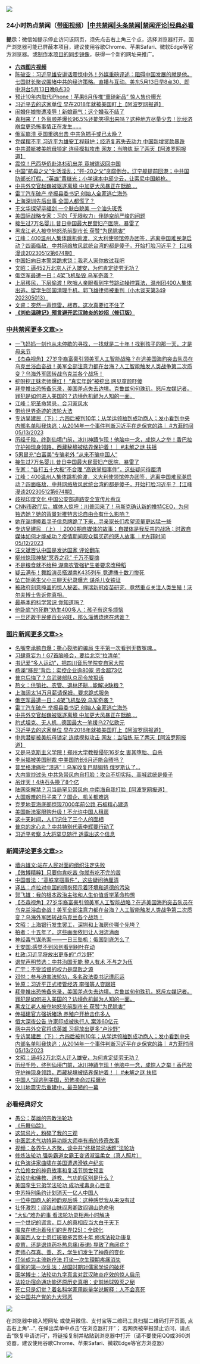 ![](https://raw.githubusercontent.com/jsvpn/jsproxy/dev/64photo/fqnews-qr.jpg)

<div id="tt">
<h3>24小时热点禁闻（<a href="https://aaa.v2dns.tk/?QAjUl=BgRp5UNKRn&T5Vk=fPVH&Q59Ab=WxGE" target="_blank">带图视频</a>）|<a href="#%E4%B8%AD%E5%85%B1%E7%A6%81%E9%97%BB%E6%9B%B4%E5%A4%9A%E6%96%87%E7%AB%A0">中共禁闻</a>|<a href="#%E5%9B%BE%E7%89%87%E6%96%B0%E9%97%BB%E6%9B%B4%E5%A4%9A%E6%96%87%E7%AB%A0">头条禁闻</a>|<a href="#%E6%96%B0%E9%97%BB%E8%AF%84%E8%AE%BA%E6%9B%B4%E5%A4%9A%E6%96%87%E7%AB%A0">禁闻评论|<a href="#%E5%BF%85%E7%9C%8B%E7%BB%8F%E5%85%B8%E5%A5%BD%E6%96%87">经典必看</a></h3>
<div><b>提示：</b>微信如提示停止访问该网页，须先点击右上角三个点，选择浏览器打开。国产浏览器可能已屏蔽本项目，建议使用谷歌Chrome、苹果Safari、微软Edge等官方浏览器。或<a href="%E5%88%B6%E4%BD%9Cgit%E7%A6%81%E9%97%BB%E9%95%9C%E5%83%8F.md">制作本项目的同步镜像</a>，获得一个新的网址来推广。</div>
<ul>
<li><b><a href="http://d2.v2rss.gq/64.mp4" target="_blank">六四图片视频</a></b></li>
<li><a href="/sohnews/20230513/1883858.md">陈破空：习近平雄安讲话震惊中外！外媒重磅评述：阻碍中国发展的就是他。七国财长聚议围堵中共的经济策略。直播与互动。美东5月13日早8点30、即中港台5月13日晚8点30</a></li>
<li><a href="/cnnews/20230513/1883812.md">预计10年内取代iPhone！苹果6月传推“重磅新品” 惊人售价曝光</a></li>
<li><a href="/topimagenews/20230513/1883837.md">习近平去的这家单位 早在2018年就被美国盯上【阿波罗网报道】</a></li>
<li><a href="/cnnews/20230513/1883810.md">闹婚伴娘惨遭凌辱！新娘霸气：这个婚我不结了</a></li>
<li><a href="/sohnews/20230513/1883860.md">真相来了！外贸顺差爆长96.5%还能笑得出来吗？这种地方尽量少去！比经济崩盘更恐怖事情正在发生……</a></li>
<li><a href="/baitai/20230513/1883874.md">俄军崩溃 英国重磅出击 中共急插手或已太晚？</a></li>
<li><a href="/cnnews/20230513/1883871.md">党媒摆不平 习近平为雄安工程辩护；经济复苏失去动力 中国新增贷款暴跌</a></li>
<li><a href="/topimagenews/20230513/1883817.md">中共潜艇被美航母锁定 连续模拟攻击 网友：当陪练 玩了两天【阿波罗网报道】</a></li>
<li><a href="/cnnews/20230514/1883936.md">震惊！巴西华侨赴洛杉矶出差 竟被遣返回中国</a></li>
<li><a href="/sohnews/20230513/1883884.md">中国“航母之父”生活淫乱；“歼-20之父”贪腐倒台，辽宁舰提前回港；中共国防部长打假，“英雄”黄继光；小学课本中邱少云，让索尼中国躺枪。</a></li>
<li><a href="/topimagenews/20230514/1883945.md">中共外交官赵巍被驱逐离境 中加更大风暴正在酝酿....</a></li>
<li><a href="/topimagenews/20230514/1883946.md">雷丁汽车破产 举报县委书记 创始人全家逃亡海外</a></li>
<li><a href="/baitai/20230514/1883951.md">上海深圳先后出事 全国人都慌了？</a></li>
<li><a href="/yule/20230513/1883806.md">于文华探望毕福剑 一个肤白貌美 一个油头斑秃</a></li>
<li><a href="/baitai/20230513/1883786.md">美国际战略专家：习的「无限权力」伴随空前严峻的问题</a></li>
<li><a href="/cbnews/20230513/1883829.md">接生过7万名婴儿 昔日中国最大民营妇产医院，暴雷了</a></li>
<li><a href="/comments/20230514/1883949.md">黑龙江老人被夺地怒杀前副市长 获赞“为民除害”</a></li>
<li><a href="/cbnews/20230513/1883795.md">江峰：400温州人集体跳机偷渡，义大利使领馆停办团签，逃离中国难民潮启动？四面临敌，中共网络放风武统台湾的都是傻子，开始打脸习近平？【江峰漫谈20230512第674期】</a></li>
<li><a href="/worldnews/20230514/1883935.md">中国妇向日本警哭跪求饶：我老人家你放过我吧</a></li>
<li><a href="/comments/20230513/1883885.md">文昭：逼452万北京人迁入雄安，为何肯定徒劳无功？</a></li>
<li><a href="/topimagenews/20230514/1883947.md">俄空军最遭一日：4架飞机坠毁 乌军奇袭？</a></li>
<li><a href="/sohnews/20230513/1883896.md">上层移民，下层偷渡！吹哨人亲眼看到字节跳动操控算法，温州团400人集体出逃，留学生回国清理手机，郭飞雄律师被重判（小木谈天第349 202305013）</a></li>
<li><a href="/sohnews/20230513/1883853.md">文睿：突然一声惊雷，楼市，这次真要扛不住了</a></li>
<li><b><a href="/comments/20200207/1272816.md" target="_blank">《刘伯温碑记》预言避开武汉肺炎的妙招（修订版）</a></b></li>
</ul>
</div>

<div class="catlist">
<h3><a href="/cbnews/" target="_blank">中共禁闻</a><span><a href="/cbnews/" target="_blank" rel="nofollow">更多文章>></a></span></h3>
<ul>
<li><a href="/cbnews/20230514/1884065.md" target="_blank">一飞妈妈一刻也从未停歇的寻找，一找就是二十年！找到孩子的那一天，才是母亲节</a></li>
<li><a href="/comments/20230514/1884022.md" target="_blank">【杰森视角】27岁华裔富豪引领美军人工智能战略？在逃美国海豹突击队员在乌克兰浴血奋战！美军全部注意力都在台海？人工智能触发人类战争第二次质变？乌海外军团转战乌克兰各个战场！</a></li>
<li><a href="/cbnews/20230514/1883991.md" target="_blank">挖呀挖正妹老师爆红！ “真实年龄”被挖出 网见童颜吓傻</a></li>
<li><a href="/comments/20230514/1883965.md" target="_blank">拜登推出恐怖备忘录，美国差点失去边境。克鲁兹句句珠玑，怒斥左媒记者。罪犯是如何进入美国的？边境危机鲜为人知的一面。</a></li>
<li><a href="/cbnews/20230514/1883950.md" target="_blank">江峰：犯革命禁忌，合习家风水</a></li>
<li><a href="/cbnews/20230513/1883898.md" target="_blank">带给世界奇迹的法轮大法</a></li>
<li><a href="/comments/20230513/1883886.md" target="_blank">专访吴建民（下）：六四后被判10年；从学运领袖到成功商人；发小看到中央内部名单叫我快逃；从2014年一个事件判断习近平在走保党的路｜ #方菲时间 05/13/2023</a></li>
<li><a href="/comments/20230513/1883870.md" target="_blank">历经千险，终到仙境门前，冰川神蹟乍现！他脑中一念，成惊人之举！香巴拉守护神现身领路，西藏秘境被结界保护着！｜ #未解之谜 扶摇</a></li>
<li><a href="/cbnews/20230513/1883830.md" target="_blank">5男冒充“白富美”专骗老外 ”从来不骗中国人“</a></li>
<li><a href="/cbnews/20230513/1883829.md" target="_blank">接生过7万名婴儿 昔日中国最大民营妇产医院，暴雷了</a></li>
<li><a href="/cbnews/20230513/1883799.md" target="_blank">专家：“各打五十大板&#8221;不合理 “高铁掌掴事件”，这些疑问待厘清</a></li>
<li><a href="/cbnews/20230513/1883795.md" target="_blank">江峰：400温州人集体跳机偷渡，义大利使领馆停办团签，逃离中国难民潮启动？四面临敌，中共网络放风武统台湾的都是傻子，开始打脸习近平？【江峰漫谈20230512第674期】</a></li>
<li><a href="/cbnews/20230513/1883762.md" target="_blank">歧视印度文化 中国公安部道路安全宣传片惹议</a></li>
<li><a href="/comments/20230513/1883729.md" target="_blank">CNN市政厅后，媒体人惊呼：川普回来了！马斯克确认新的推特CEO，为何独选她？她的背景对推特言论自由会有什么影响？</a></li>
<li><a href="/cbnews/20230513/1883710.md" target="_blank">她在淄博捧着寻子信息牌跪了下来，寻亲家长们希望流量更凶猛一些</a></li>
<li><a href="/comments/20230513/1883673.md" target="_blank">专访吴建民 （上）｜2000期自媒体的故事：自媒体是我反共的战场；时政自媒体如何才能成功？疫情期间观众帮买药的感人故事 ｜#方菲时间 05/12/2023</a></li>
<li><a href="/cbnews/20230513/1883613.md" target="_blank">汪文斌否认中国是发达国家 评论翻车</a></li>
<li><a href="/cbnews/20230513/1883588.md" target="_blank">柳州惊现神秘“冥界之花” 千万不要摘</a></li>
<li><a href="/cbnews/20230512/1883528.md" target="_blank">不是粮食就不给种 湖南农管强铲生姜要求改种稻</a></li>
<li><a href="/cbnews/20230512/1883461.md" target="_blank">疑云满布！舞蹈演员搭湖南K435列车 竟遭捅十数刀惨死</a></li>
<li><a href="/cbnews/20230512/1883442.md" target="_blank">坠亡姐弟生父小三聊天纪录曝光 谋杀儿女铁证</a></li>
<li><a href="/comments/20230512/1883433.md" target="_blank">被政府刻意掩盖的惊人秘密。辉瑞新冠疫苗研究，竟然重点关注人类生殖！沃尔夫博士告诉你真相。</a></li>
<li><a href="/comments/20230512/1883431.md" target="_blank">最基本的科学常识 你知道吗？</a></li>
<li><a href="/cbnews/20230512/1883356.md" target="_blank">他卧底“约死群”劝生400多人：孩子有这多烦恼</a></li>
<li><a href="/cbnews/20230512/1883355.md" target="_blank">一旦还政于民便百业兴旺，那么淄博烧烤在烤谁？</a></li>

</ul>
</div>
<div class="catlist">
<h3><a href="/topimagenews/" target="_blank">图片新闻</a><span><a href="/topimagenews/" target="_blank" rel="nofollow">更多文章>></a></span></h3>
<ul>
<li><a href="/topimagenews/20230514/1884061.md" target="_blank">名嘴李承鹏自爆：撕心裂肺的骗局 生平第一次看到无数冤魂…</a></li>
<li><a href="/topimagenews/20230514/1884049.md" target="_blank">习肆意妄为！G7首脑峰会，要给北京“拉清单”</a></li>
<li><a href="/topimagenews/20230514/1884035.md" target="_blank">书记爱“多人运动”，把四川音乐学院变自家大院</a></li>
<li><a href="/topimagenews/20230514/1884034.md" target="_blank">杨澜“移民”背后：实控企业逾80家 资金超73亿</a></li>
<li><a href="/topimagenews/20230514/1884026.md" target="_blank">普京后悔了？乌武装部队总司令放狠话</a></li>
<li><a href="/topimagenews/20230514/1883958.md" target="_blank">热文：供销社、农管、退林还耕…能解决缺粮？</a></li>
<li><a href="/topimagenews/20230514/1883953.md" target="_blank">上海阔太14万月薪请保姆，要求跪式服务</a></li>
<li><a href="/topimagenews/20230514/1883947.md" target="_blank">俄空军最遭一日：4架飞机坠毁 乌军奇袭？</a></li>
<li><a href="/topimagenews/20230514/1883946.md" target="_blank">雷丁汽车破产 举报县委书记 创始人全家逃亡海外</a></li>
<li><a href="/topimagenews/20230514/1883945.md" target="_blank">中共外交官赵巍被驱逐离境 中加更大风暴正在酝酿&#8230;.</a></li>
<li><a href="/topimagenews/20230514/1883934.md" target="_blank">豹式坦克、无人机…德国最大一笔援乌27亿欧元</a></li>
<li><a href="/topimagenews/20230513/1883837.md" target="_blank">习近平去的这家单位 早在2018年就被美国盯上【阿波罗网报道】</a></li>
<li><a href="/topimagenews/20230513/1883817.md" target="_blank">中共潜艇被美航母锁定 连续模拟攻击 网友：当陪练 玩了两天【阿波罗网报道】</a></li>
<li><a href="/topimagenews/20230513/1883809.md" target="_blank">又是马克斯主义学院！郑州大学教授侵犯16岁女 害其堕胎、自杀</a></li>
<li><a href="/topimagenews/20230513/1883779.md" target="_blank">李尚福被美国制裁 中美国防长6月还能会晤吗？</a></li>
<li><a href="/topimagenews/20230513/1883761.md" target="_blank">普里格津痛批“溃逃”！乌军收复巴赫姆特 俄罗斯认了…</a></li>
<li><a href="/topimagenews/20230513/1883740.md" target="_blank">大内宣炒过头 中共急带风向自打脸：攻台不切实际、高喊武统是傻子</a></li>
<li><a href="/topimagenews/20230513/1883739.md" target="_blank">吊炸天！4块石头换了8个亿</a></li>
<li><a href="/topimagenews/20230513/1883703.md" target="_blank">陆网突解禁？习当局罕见带风向 中南海自我打脸【阿波罗网报道】</a></li>
<li><a href="/topimagenews/20230513/1883669.md" target="_blank">大国艰难的日子来了？国企、机关都难逃</a></li>
<li><a href="/topimagenews/20230513/1883664.md" target="_blank">克罗地亚海底部惊现7000年前公路 石板精心建造</a></li>
<li><a href="/topimagenews/20230513/1883655.md" target="_blank">美国新法案限购升级！不允许中国人租房</a></li>
<li><a href="/topimagenews/20230513/1883587.md" target="_blank">这十天时间，人们记住了三个人的面相</a></li>
<li><a href="/topimagenews/20230513/1883586.md" target="_blank">普京的定心丸？中共特别代表李辉要行动了</a></li>
<li><a href="/topimagenews/20230513/1883585.md" target="_blank">习近平考察 3大将罕见随行 透露出这个信息</a></li>

</ul>
</div>
<div class="catlist">
<h3><a href="/comments/" target="_blank">新闻评论</a><span><a href="/comments/" target="_blank" rel="nofollow">更多文章>></a></span></h3>
<ul>
<li><a href="/comments/20230514/1884051.md" target="_blank">墙内雄文:站在人民对面的组织注定失败</a></li>
<li><a href="/comments/20230514/1884042.md" target="_blank">【微博精粹】只要你肯吃苦 你就有吃不完的苦</a></li>
<li><a href="/comments/20230514/1884041.md" target="_blank">中国普法：“高铁掌掴事件”，这些疑问待厘清</a></li>
<li><a href="/comments/20230514/1884040.md" target="_blank">译丛：卢拉对中国的拥抱预示着环境和道德的污染</a></li>
<li><a href="/comments/20230514/1884039.md" target="_blank">郭飞雄：我的根本政治主张和人生价值哲学革命构想</a></li>
<li><a href="/comments/20230514/1884022.md" target="_blank">【杰森视角】27岁华裔富豪引领美军人工智能战略？在逃美国海豹突击队员在乌克兰浴血奋战！美军全部注意力都在台海？人工智能触发人类战争第二次质变？乌海外军团转战乌克兰各个战场！</a></li>
<li><a href="/comments/20230514/1884011.md" target="_blank">文昭：上海银行发生罢工，深圳和上海房价哪个先垮？</a></li>
<li><a href="/comments/20230514/1884002.md" target="_blank">拍者：十五年了，这些画面依旧让人泪流满面</a></li>
<li><a href="/comments/20230514/1884001.md" target="_blank">神经毒气谋杀案——一日三坠机：俄国到底怎么了</a></li>
<li><a href="/comments/20230514/1883977.md" target="_blank">王安国:感觉不到风到看到树叶在动</a></li>
<li><a href="/comments/20230514/1883976.md" target="_blank">杜政:习近平将放出更多的“卢沙野”</a></li>
<li><a href="/comments/20230514/1883972.md" target="_blank">退党声明节选：中共治国无能 整人有术 不与之为伍</a></li>
<li><a href="/comments/20230514/1883971.md" target="_blank">广宇：不受监督的权力是腐败之源</a></li>
<li><a href="/comments/20230514/1883970.md" target="_blank">邓悦：参与迫害法轮功，多名政法委书记遭厄运</a></li>
<li><a href="/comments/20230514/1883969.md" target="_blank">钟原：习近平正式接管经济 李强等人变跟班</a></li>
<li><a href="/comments/20230514/1883965.md" target="_blank">拜登推出恐怖备忘录，美国差点失去边境。克鲁兹句句珠玑，怒斥左媒记者。罪犯是如何进入美国的？边境危机鲜为人知的一面。</a></li>
<li><a href="/comments/20230514/1883949.md" target="_blank">黑龙江老人被夺地怒杀前副市长 获赞“为民除害”</a></li>
<li><a href="/comments/20230514/1883939.md" target="_blank">传福建官方强拆猪场 养殖户开枪击伤多人</a></li>
<li><a href="/comments/20230514/1883937.md" target="_blank">恒大深夜公告 许家印成被执行人 案涉60亿元</a></li>
<li><a href="/comments/20230514/1883925.md" target="_blank">两中共外交官将成英雄 习将放出更多“卢沙野”</a></li>
<li><a href="/comments/20230513/1883886.md" target="_blank">专访吴建民（下）：六四后被判10年；从学运领袖到成功商人；发小看到中央内部名单叫我快逃；从2014年一个事件判断习近平在走保党的路｜ #方菲时间 05/13/2023</a></li>
<li><a href="/comments/20230513/1883885.md" target="_blank">文昭：逼452万北京人迁入雄安，为何肯定徒劳无功？</a></li>
<li><a href="/comments/20230513/1883870.md" target="_blank">历经千险，终到仙境门前，冰川神蹟乍现！他脑中一念，成惊人之举！香巴拉守护神现身领路，西藏秘境被结界保护着！｜ #未解之谜 扶摇</a></li>
<li><a href="/comments/20230513/1883772.md" target="_blank">中国人“润逃到美国，恐怖卖命过程曝光</a></li>
<li><a href="/comments/20230513/1883771.md" target="_blank">汶川地震灾后重建中，最丑陋的一幕</a></li>

</ul>
</div>

<div class="catlist">
<h3>必看经典好文</h3>
<ul>
<li><a href="/comments/20200313/1292991.md" target="_blank">愚公：英雄的宗教法轮功</a></li>
<li><a href="/comments/20200527/783191.md" target="_blank">《乐舞仙踪》</a></li>
<li><a href="/yule/20210123/1473216.md" target="_blank">这禁忌片，粉碎了我的三观</a></li>
<li><a href="/comments/20210810/1603664.md" target="_blank">中医武术气功特异功能大师李有甫的传奇故事</a></li>
<li><a href="/comments/20220514/1732752.md" target="_blank">视频：各界牛人齐聚，谈中共“终极禁忌话题”法轮功</a></li>
<li><a href="/cbnews/20211127/1658400.md" target="_blank">修炼法轮功 强势霸道女霸王变贤淑温柔女（真人照片）</a></li>
<li><a href="/lishi/20140517/664349.md" target="_blank">红色演讲家曲啸在美国遭遇滑铁卢纪实</a></li>
<li><a href="/tculture/20130420/118886.md" target="_blank">六位修女的神奇故事和复活节惊世预言</a></li>
<li><a href="/comments/20220329/1711172.md" target="_blank">法轮功和佛教、道教、气功的区别是什么？</a></li>
<li><a href="/comments/20210509/1542373.md" target="_blank">美国孪生兄弟学法轮功 成功戒毒身心巨变</a></li>
<li><a href="/comments/20220920/1786910.md" target="_blank">中苏特别条约计划消灭一亿人中国人</a></li>
<li><a href="/comments/20230301/1854831.md" target="_blank">一位中国商人的神韵观后感：这种感觉我从来没有过</a></li>
<li><a href="/cbnews/20200727/1366904.md" target="_blank">壮怀激烈：阎锡山妹阎惠卿致阎锡山绝命电</a></li>
<li><a href="/cbnews/20210428/1535533.md" target="_blank">“大仙”难办的事  看法轮功录相两小时解决</a></li>
<li><a href="/comments/20200621/1348067.md" target="_blank">一个世纪的谎言，巨人的真相应当大白于天下</a></li>
<li><a href="/comments/20181017/1014654.md" target="_blank">魔鬼在统治着我们的世界(25)：全球化</a></li>
<li><a href="/comments/20190126/1070164.md" target="_blank">美国西人女士患红斑狼疮苦熬十年 修炼法轮功康复</a></li>
<li><a href="/comments/20230424/1875912.md" target="_blank">疫苗，还是退烧药扑热息痛(泰诺) 导致了自闭症 ?</a></li>
<li><a href="/cbnews/20211221/1668847.md" target="_blank">老师心存真、善、忍，学生们发生了神奇的变化</a></li>
<li><a href="/cbnews/20210810/1603566.md" target="_blank">打坐成为主流新疗法 打坐一次生理期疼痛消失</a></li>
<li><a href="/comments/20191110/1037275.md" target="_blank">儒家的第一次乱法：战国时期对儒家学说的破坏</a></li>
<li><a href="/comments/20200820/1382989.md" target="_blank">医学博士：法轮功九字真言对武汉肺炎疗效的惊人启示</a></li>
<li><a href="/tculture/20121025/73069.md" target="_blank">法轮功宿命通功能还原历史真相：史前地球毁灭之秘</a></li>
<li><a href="/comments/20200704/1355375.md" target="_blank">死亡只是幻觉？着名科学家用能量学说解释：人不会真死</a></li>
<li><a href="/comments/20200717/1361899.md" target="_blank">论中国共产党的九大邪恶</a></li>

</ul>
</div>

![](https://raw.githubusercontent.com/jsvpn/jsproxy/dev/64photo/fqnews-qr.jpg)

在浏览器中输入短网址 或使用微信、支付宝等二维码工具扫描二维码打开页面, 点击右上角"...", 在弹出菜单中点击“在浏览器打开”； 若网页被举报禁止访问，请点击“恢复申请访问”，将链接复制并粘贴到浏览器中打开（请不要使用QQ或360浏览器，建议使用谷歌Chrome、苹果Safari、微软Edge等官方浏览器）

![](https://raw.githubusercontent.com/jsvpn/jsproxy/dev/64photo/wx.jpg)